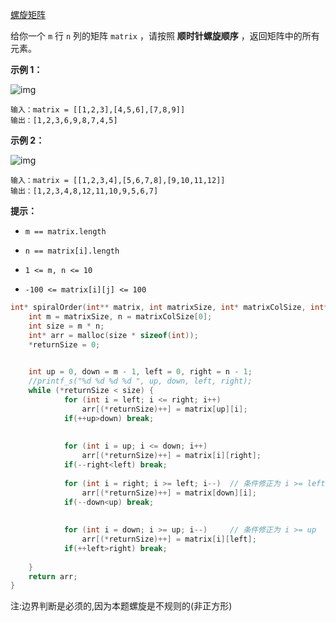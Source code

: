 [螺旋矩阵](https://leetcode.cn/problems/spiral-matrix/)

给你一个 `m` 行 `n` 列的矩阵 `matrix` ，请按照 **顺时针螺旋顺序** ，返回矩阵中的所有元素。

**示例 1：**

![img](https://assets.leetcode.com/uploads/2020/11/13/spiral1.jpg)

```
输入：matrix = [[1,2,3],[4,5,6],[7,8,9]]
输出：[1,2,3,6,9,8,7,4,5]
```

**示例 2：**

![img](https://assets.leetcode.com/uploads/2020/11/13/spiral.jpg)

```
输入：matrix = [[1,2,3,4],[5,6,7,8],[9,10,11,12]]
输出：[1,2,3,4,8,12,11,10,9,5,6,7]
```

**提示：**

- `m == matrix.length`

- `n == matrix[i].length`

- `1 <= m, n <= 10`

- `-100 <= matrix[i][j] <= 100`

  

```c
int* spiralOrder(int** matrix, int matrixSize, int* matrixColSize, int* returnSize) {
    int m = matrixSize, n = matrixColSize[0];
    int size = m * n;
    int* arr = malloc(size * sizeof(int));
    *returnSize = 0;

  
    int up = 0, down = m - 1, left = 0, right = n - 1;
    //printf_s("%d %d %d %d ", up, down, left, right);
    while (*returnSize < size) {
            for (int i = left; i <= right; i++)
                arr[(*returnSize)++] = matrix[up][i];
            if(++up>down) break;
        
      
            for (int i = up; i <= down; i++)
                arr[(*returnSize)++] = matrix[i][right];
            if(--right<left) break;
     
            for (int i = right; i >= left; i--)  // 条件修正为 i >= left
                arr[(*returnSize)++] = matrix[down][i];
            if(--down<up) break;
        
      
            for (int i = down; i >= up; i--)     // 条件修正为 i >= up
                arr[(*returnSize)++] = matrix[i][left];
            if(++left>right) break;
        
    }
    return arr;
}
```

注:边界判断是必须的,因为本题螺旋是不规则的(非正方形)
